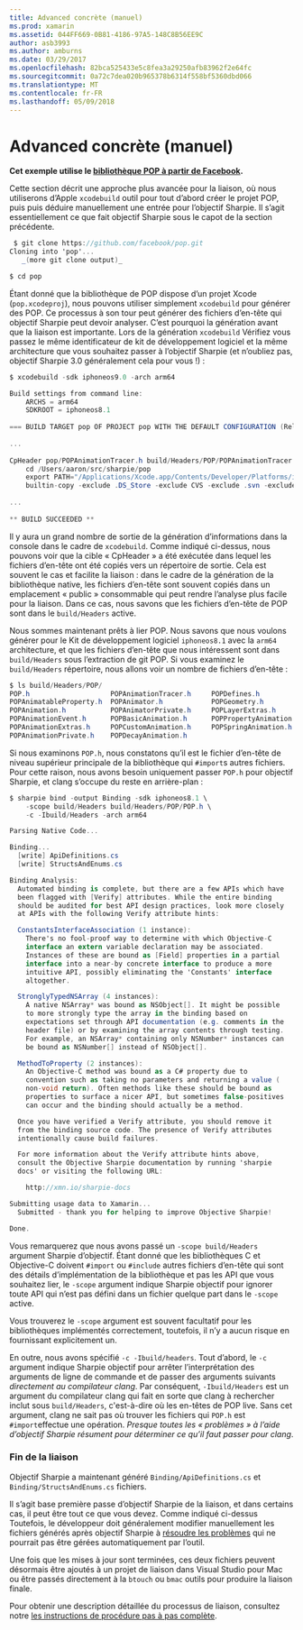 ```yaml
---
title: Advanced concrète (manuel)
ms.prod: xamarin
ms.assetid: 044FF669-0B81-4186-97A5-148C8B56EE9C
author: asb3993
ms.author: amburns
ms.date: 03/29/2017
ms.openlocfilehash: 82bca525433e5c8fea3a29250afb83962f2e64fc
ms.sourcegitcommit: 0a72c7dea020b965378b6314f558bf5360dbd066
ms.translationtype: MT
ms.contentlocale: fr-FR
ms.lasthandoff: 05/09/2018
---
```

# <a name="advanced-manual-real-world-example"></a>Advanced concrète (manuel)


**Cet exemple utilise le [bibliothèque POP à partir de Facebook](https://github.com/facebook/pop).**


Cette section décrit une approche plus avancée pour la liaison, où nous utiliserons d’Apple `xcodebuild` outil pour tout d’abord créer le projet POP, puis puis déduire manuellement une entrée pour l’objectif Sharpie. Il s’agit essentiellement ce que fait objectif Sharpie sous le capot de la section précédente.

```csharp
 $ git clone https://github.com/facebook/pop.git
Cloning into 'pop'...
   _(more git clone output)_

$ cd pop
```

Étant donné que la bibliothèque de POP dispose d’un projet Xcode (`pop.xcodeproj`), nous pouvons utiliser simplement `xcodebuild` pour générer des POP. Ce processus à son tour peut générer des fichiers d’en-tête qui objectif Sharpie peut devoir analyser. C’est pourquoi la génération avant que la liaison est importante. Lors de la génération `xcodebuild` Vérifiez vous passez le même identificateur de kit de développement logiciel et la même architecture que vous souhaitez passer à l’objectif Sharpie (et n’oubliez pas, objectif Sharpie 3.0 généralement cela pour vous !) :

```csharp
$ xcodebuild -sdk iphoneos9.0 -arch arm64

Build settings from command line:
    ARCHS = arm64
    SDKROOT = iphoneos8.1
 
=== BUILD TARGET pop OF PROJECT pop WITH THE DEFAULT CONFIGURATION (Release) ===
 
...
 
CpHeader pop/POPAnimationTracer.h build/Headers/POP/POPAnimationTracer.h
    cd /Users/aaron/src/sharpie/pop
    export PATH="/Applications/Xcode.app/Contents/Developer/Platforms/iPhoneOS.platform/Developer/usr/bin:/Applications/Xcode.app/Contents/Developer/usr/bin:/Users/aaron/bin::/usr/local/bin:/usr/bin:/bin:/usr/sbin:/sbin:/opt/X11/bin:/usr/local/git/bin:/Users/aaron/.rvm/bin"
    builtin-copy -exclude .DS_Store -exclude CVS -exclude .svn -exclude .git -exclude .hg -strip-debug-symbols -strip-tool /Applications/Xcode.app/Contents/Developer/Toolchains/XcodeDefault.xctoolchain/usr/bin/strip -resolve-src-symlinks /Users/aaron/src/sharpie/pop/pop/POPAnimationTracer.h /Users/aaron/src/sharpie/pop/build/Headers/POP
 
...
 
** BUILD SUCCEEDED **
```

Il y aura un grand nombre de sortie de la génération d’informations dans la console dans le cadre de `xcodebuild`. Comme indiqué ci-dessus, nous pouvons voir que la cible « CpHeader » a été exécutée dans lequel les fichiers d’en-tête ont été copiés vers un répertoire de sortie. Cela est souvent le cas et facilite la liaison : dans le cadre de la génération de la bibliothèque native, les fichiers d’en-tête sont souvent copiés dans un emplacement « public » consommable qui peut rendre l’analyse plus facile pour la liaison. Dans ce cas, nous savons que les fichiers d’en-tête de POP sont dans le `build/Headers` active.

Nous sommes maintenant prêts à lier POP. Nous savons que nous voulons générer pour le Kit de développement logiciel `iphoneos8.1` avec la `arm64` architecture, et que les fichiers d’en-tête que nous intéressent sont dans `build/Headers` sous l’extraction de git POP. Si vous examinez le `build/Headers` répertoire, nous allons voir un nombre de fichiers d’en-tête :

```csharp
$ ls build/Headers/POP/
POP.h                    POPAnimationTracer.h     POPDefines.h
POPAnimatableProperty.h  POPAnimator.h            POPGeometry.h
POPAnimation.h           POPAnimatorPrivate.h     POPLayerExtras.h
POPAnimationEvent.h      POPBasicAnimation.h      POPPropertyAnimation.h
POPAnimationExtras.h     POPCustomAnimation.h     POPSpringAnimation.h
POPAnimationPrivate.h    POPDecayAnimation.h
```

Si nous examinons `POP.h`, nous constatons qu’il est le fichier d’en-tête de niveau supérieur principale de la bibliothèque qui `#import`s autres fichiers. Pour cette raison, nous avons besoin uniquement passer `POP.h` pour objectif Sharpie, et clang s’occupe du reste en arrière-plan :

```csharp
$ sharpie bind -output Binding -sdk iphoneos8.1 \
    -scope build/Headers build/Headers/POP/POP.h \
    -c -Ibuild/Headers -arch arm64

Parsing Native Code...

Binding...
  [write] ApiDefinitions.cs
  [write] StructsAndEnums.cs

Binding Analysis:
  Automated binding is complete, but there are a few APIs which have
  been flagged with [Verify] attributes. While the entire binding
  should be audited for best API design practices, look more closely
  at APIs with the following Verify attribute hints:

  ConstantsInterfaceAssociation (1 instance):
    There's no fool-proof way to determine with which Objective-C
    interface an extern variable declaration may be associated.
    Instances of these are bound as [Field] properties in a partial
    interface into a near-by concrete interface to produce a more
    intuitive API, possibly eliminating the 'Constants' interface
    altogether.

  StronglyTypedNSArray (4 instances):
    A native NSArray* was bound as NSObject[]. It might be possible
    to more strongly type the array in the binding based on
    expectations set through API documentation (e.g. comments in the
    header file) or by examining the array contents through testing.
    For example, an NSArray* containing only NSNumber* instances can
    be bound as NSNumber[] instead of NSObject[].

  MethodToProperty (2 instances):
    An Objective-C method was bound as a C# property due to
    convention such as taking no parameters and returning a value (
    non-void return). Often methods like these should be bound as
    properties to surface a nicer API, but sometimes false-positives
    can occur and the binding should actually be a method.

  Once you have verified a Verify attribute, you should remove it
  from the binding source code. The presence of Verify attributes
  intentionally cause build failures.

  For more information about the Verify attribute hints above,
  consult the Objective Sharpie documentation by running 'sharpie
  docs' or visiting the following URL:

    http://xmn.io/sharpie-docs

Submitting usage data to Xamarin...
  Submitted - thank you for helping to improve Objective Sharpie!

Done.
```

Vous remarquerez que nous avons passé un `-scope build/Headers` argument Sharpie d’objectif. Étant donné que les bibliothèques C et Objective-C doivent `#import` ou `#include` autres fichiers d’en-tête qui sont des détails d’implémentation de la bibliothèque et pas les API que vous souhaitez lier, le `-scope` argument indique Sharpie objectif pour ignorer toute API qui n’est pas défini dans un fichier quelque part dans le `-scope` active.

Vous trouverez le `-scope` argument est souvent facultatif pour les bibliothèques implémentés correctement, toutefois, il n’y a aucun risque en fournissant explicitement un.

En outre, nous avons spécifié `-c -Ibuild/headers`. Tout d’abord, le `-c` argument indique Sharpie objectif pour arrêter l’interprétation des arguments de ligne de commande et de passer des arguments suivants _directement au compilateur clang_. Par conséquent, `-Ibuild/Headers` est un argument du compilateur clang qui fait en sorte que clang à rechercher inclut sous `build/Headers`, c'est-à-dire où les en-têtes de POP live. Sans cet argument, clang ne sait pas où trouver les fichiers qui `POP.h` est `#import`effectue une opération. _Presque toutes les « problèmes » à l’aide d’objectif Sharpie résument pour déterminer ce qu’il faut passer pour clang_.

### <a name="completing-the-binding"></a>Fin de la liaison

Objectif Sharpie a maintenant généré `Binding/ApiDefinitions.cs` et `Binding/StructsAndEnums.cs` fichiers.

Il s’agit base première passe d’objectif Sharpie de la liaison, et dans certains cas, il peut être tout ce que vous devez. Comme indiqué ci-dessus Toutefois, le développeur doit généralement modifier manuellement les fichiers générés après objectif Sharpie à [résoudre les problèmes](~/cross-platform/macios/binding/objective-sharpie/platform/apidefinitions-structsandenums.md) qui ne pourrait pas être gérées automatiquement par l’outil.

Une fois que les mises à jour sont terminées, ces deux fichiers peuvent désormais être ajoutés à un projet de liaison dans Visual Studio pour Mac ou être passés directement à la `btouch` ou `bmac` outils pour produire la liaison finale.

Pour obtenir une description détaillée du processus de liaison, consultez notre [les instructions de procédure pas à pas complète](~/ios/platform/binding-objective-c/walkthrough.md).

